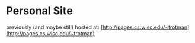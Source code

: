 # Personal Site

previously (and maybe still) hosted at: [http://pages.cs.wisc.edu/~trotman](http://pages.cs.wisc.edu/~trotman)